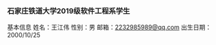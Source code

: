 ### 石家庄铁道大学2019级软件工程系学生
基本信息
姓名：王江伟
性别：男
邮箱：2232985989@qq.com
出生日期：2000/10/25


<!--
**wangaaaac/wangaaaac** is a ✨ _special_ ✨ repository because its `README.md` (this file) appears on your GitHub profile.

Here are some ideas to get you started:

- 🔭 I’m currently working on ...
- 🌱 I’m currently learning ...
- 👯 I’m looking to collaborate on ...
- 🤔 I’m looking for help with ...
- 💬 Ask me about ...
- 📫 How to reach me: ...
- 😄 Pronouns: ...
- ⚡ Fun fact: ...
-->
